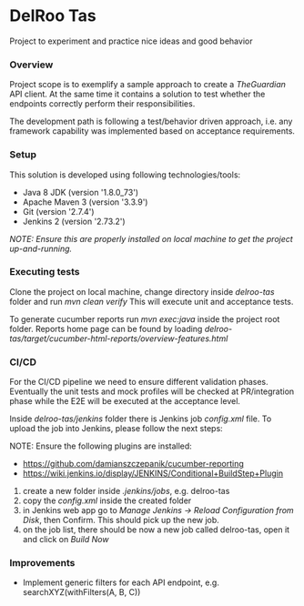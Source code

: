 # DelRoo Tas
Project to experiment and practice nice ideas and good behavior

### Overview
Project scope is to exemplify a sample approach to create a _TheGuardian_ API client.
At the same time it contains a solution to test whether the endpoints correctly perform their responsibilities.
 
The development path is following a test/behavior driven approach, i.e. any framework capability was implemented based 
on acceptance requirements.

### Setup
This solution is developed using following technologies/tools:
- Java 8 JDK (version '1.8.0_73')
- Apache Maven 3 (version '3.3.9')
- Git (version '2.7.4')
- Jenkins 2 (version '2.73.2')

_NOTE: Ensure this are properly installed on local machine to get the project up-and-running._

### Executing tests
Clone the project on local machine, change directory inside *delroo-tas* folder and run *mvn clean verify*
This will execute unit and acceptance tests.
 
To generate cucumber reports run *mvn exec:java* inside the project root folder.
Reports home page can be found by loading *delroo-tas/target/cucumber-html-reports/overview-features.html*

### CI/CD
For the CI/CD pipeline we need to ensure different validation phases. Eventually the unit tests and mock profiles will
be checked at PR/integration phase while the E2E will be executed at the acceptance level.

Inside *delroo-tas/jenkins* folder there is Jenkins job *config.xml* file. 
To upload the job into Jenkins, please follow the next steps:

NOTE: Ensure the following plugins are installed:
- https://github.com/damianszczepanik/cucumber-reporting
- https://wiki.jenkins.io/display/JENKINS/Conditional+BuildStep+Plugin

1. create a new folder inside *.jenkins/jobs*, e.g. delroo-tas
2. copy the *config.xml* inside the created folder
3. in Jenkins web app go to *Manage Jenkins -> Reload Configuration from Disk*, then Confirm. This should pick up the new job.
4. on the job list, there should be now a new job called delroo-tas, open it and click on *Build Now*

### Improvements
- Implement generic filters for each API endpoint, e.g. searchXYZ(withFilters(A, B, C))